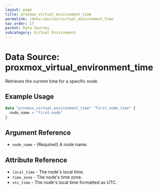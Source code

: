 ```yaml
---
layout: page
title: proxmox_virtual_environment_time
permalink: /data-sources/virtual_environment_time
nav_order: 17
parent: Data Sources
subcategory: Virtual Environment
---
```


# Data Source: proxmox_virtual_environment_time

Retrieves the current time for a specific node.

## Example Usage

```terraform
data "proxmox_virtual_environment_time" "first_node_time" {
  node_name = "first-node"
}
```

## Argument Reference

- `node_name` - (Required) A node name.

## Attribute Reference

- `local_time` - The node's local time.
- `time_zone` - The node's time zone.
- `utc_time` - The node's local time formatted as UTC.
